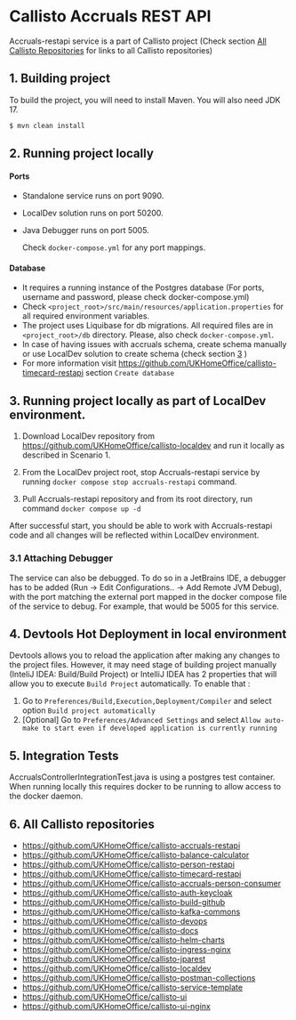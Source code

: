# Callisto Accruals REST API

Accruals-restapi service is a part of Callisto project (Check section [All Callisto Repositories](#headAllRepo) for links to all Callisto repositories)

## 1. Building project

To build the project, you will need to install Maven. You will also need JDK 17.

```sh
$ mvn clean install
```

## 2. Running project locally

#### Ports

- Standalone service runs on port 9090.
- LocalDev solution runs on port 50200.
- Java Debugger runs on port 5005.

  Check `docker-compose.yml` for any port mappings.

#### Database

- It requires a running instance of the Postgres database (For ports, username and password, please check docker-compose.yml)
- Check `<project_root>/src/main/resources/application.properties` for all required environment variables.
- The project uses Liquibase for db migrations. All required files are in `<project_root>/db` directory. Please, also check `docker-compose.yml`.
- In case of having issues with accruals schema, create schema manually or use LocalDev solution to create schema (check section [3](#headLocalDev) )
- For more information visit https://github.com/UKHomeOffice/callisto-timecard-restapi section `Create database`

## <a name="headLocalDev"></a> 3. Running project locally as part of LocalDev environment.

1. Download LocalDev repository from https://github.com/UKHomeOffice/callisto-localdev and run it locally as described in Scenario 1.

2. From the LocalDev project root, stop Accruals-restapi service by running `docker compose stop accruals-restapi` command.

3. Pull Accruals-restapi repository and from its root directory, run command `docker compose up -d`

After successful start, you should be able to work with Accruals-restapi code and all changes will be reflected within LocalDev environment.

### 3.1 Attaching Debugger

The service can also be debugged. To do so in a JetBrains IDE, a debugger has to be added (Run -> Edit Configurations.. -> Add Remote JVM Debug), with the port matching the external port mapped in the docker compose file of the service to debug. For example, that would be 5005 for this service.

## 4. Devtools Hot Deployment in local environment

Devtools allows you to reload the application after making any changes to the project files.
However, it may need stage of building project manually (InteliJ IDEA: Build/Build Project)
or IntelliJ IDEA has 2 properties that will allow you to execute `Build Project` automatically. To enable that :

1.  Go to `Preferences/Build,Execution,Deployment/Compiler` and select option
    `Build project automatically`
2.  [Optional] Go to `Preferences/Advanced Settings` and select `Allow auto-make to start even if developed application is currently running`

## 5. Integration Tests

AccrualsControllerIntegrationTest.java is using a postgres test container. When running locally this
requires docker to be running to allow access to the docker daemon.

## <a name="headAllRepo"></a> 6. All Callisto repositories

- https://github.com/UKHomeOffice/callisto-accruals-restapi
- https://github.com/UKHomeOffice/callisto-balance-calculator
- https://github.com/UKHomeOffice/callisto-person-restapi
- https://github.com/UKHomeOffice/callisto-timecard-restapi
- https://github.com/UKHomeOffice/callisto-accruals-person-consumer
- https://github.com/UKHomeOffice/callisto-auth-keycloak
- https://github.com/UKHomeOffice/callisto-build-github
- https://github.com/UKHomeOffice/callisto-kafka-commons
- https://github.com/UKHomeOffice/callisto-devops
- https://github.com/UKHomeOffice/callisto-docs
- https://github.com/UKHomeOffice/callisto-helm-charts
- https://github.com/UKHomeOffice/callisto-ingress-nginx
- https://github.com/UKHomeOffice/callisto-jparest
- https://github.com/UKHomeOffice/callisto-localdev
- https://github.com/UKHomeOffice/callisto-postman-collections
- https://github.com/UKHomeOffice/callisto-service-template
- https://github.com/UKHomeOffice/callisto-ui
- https://github.com/UKHomeOffice/callisto-ui-nginx
